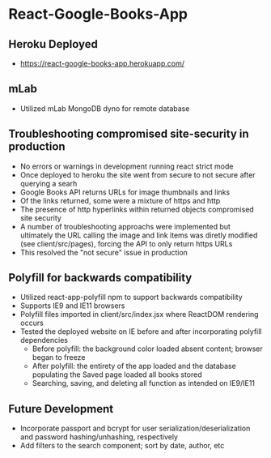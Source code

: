 # React-Google-Books-App

## Heroku Deployed
- https://react-google-books-app.herokuapp.com/

## mLab
- Utilized mLab MongoDB dyno for remote database

## Troubleshooting compromised site-security in production
- No errors or warnings in development running react strict mode
- Once deployed to heroku the site went from secure to not secure after querying a searh
- Google Books API returns URLs for image thumbnails and links
- Of the links returned, some were a mixture of https and http
- The presence of http hyperlinks within returned objects compromised site security
- A number of troubleshooting approachs were implemented but ultimately the URL calling the image and link items was diretly modified (see client/src/pages), forcing the API to only return https URLs
- This resolved the "not secure" issue in production 

## Polyfill for backwards compatibility
- Utilized react-app-polyfill npm to support backwards compatibility
- Supports IE9 and IE11 browsers
- Polyfill files imported in client/src/index.jsx where ReactDOM rendering occurs
- Tested the deployed website on IE before and after incorporating polyfill dependencies
    - Before polyfill: the background color loaded absent content; browser began to freeze
    - After polyfill: the entirety of the app loaded and the database populating the Saved page loaded all books stored
    - Searching, saving, and deleting all function as intended on IE9/IE11

## Future Development
- Incorporate passport and bcrypt for user serialization/deserialization and password hashing/unhashing, respectively
- Add filters to the search component; sort by date, author, etc
